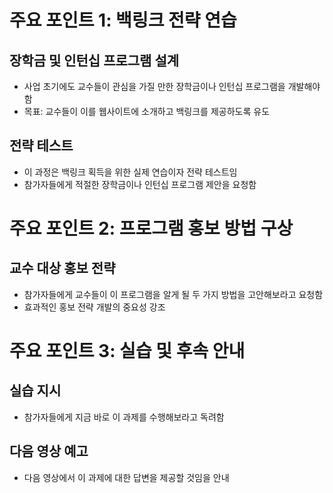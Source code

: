# 주요 포인트 1: 백링크 전략 연습

## 장학금 및 인턴십 프로그램 설계

- 사업 초기에도 교수들이 관심을 가질 만한 장학금이나 인턴십 프로그램을 개발해야 함
- 목표: 교수들이 이를 웹사이트에 소개하고 백링크를 제공하도록 유도

## 전략 테스트

- 이 과정은 백링크 획득을 위한 실제 연습이자 전략 테스트임
- 참가자들에게 적절한 장학금이나 인턴십 프로그램 제안을 요청함

# 주요 포인트 2: 프로그램 홍보 방법 구상

## 교수 대상 홍보 전략

- 참가자들에게 교수들이 이 프로그램을 알게 될 두 가지 방법을 고안해보라고 요청함
- 효과적인 홍보 전략 개발의 중요성 강조

# 주요 포인트 3: 실습 및 후속 안내

## 실습 지시

- 참가자들에게 지금 바로 이 과제를 수행해보라고 독려함

## 다음 영상 예고

- 다음 영상에서 이 과제에 대한 답변을 제공할 것임을 안내
